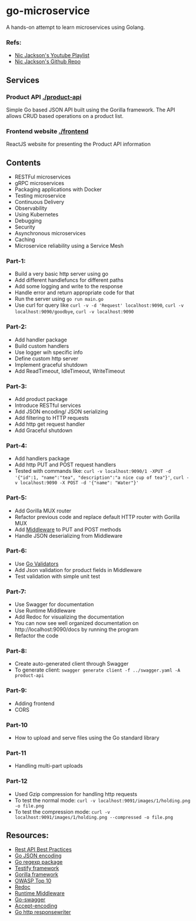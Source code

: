 # go-microservice
A hands-on attempt to learn microservices using Golang. 

### Refs:
- [Nic Jackson's Youtube Playlist](https://www.youtube.com/playlist?list=PLmD8u-IFdreyh6EUfevBcbiuCKzFk0EW_)
- [Nic Jackson's Github Repo](https://github.com/nicholasjackson/building-microservices-youtube)

## Services

### Product API [./product-api](./product-api)
Simple Go based JSON API built using the Gorilla framework. The API allows CRUD based operations on a product list.

### Frontend website [./frontend](./frontend)
ReactJS website for presenting the Product API information

## Contents

- RESTFul microservices
- gRPC microservices
- Packaging applications with Docker
- Testing microservice
- Continuous Delivery
- Observability
- Using Kubernetes
- Debugging
- Security
- Asynchronous microservices
- Caching
- Microservice reliability using a Service Mesh

### Part-1:
- Build a very basic http server using go
- Add different handlefuncs for different paths
- Add some logging and write to the response
- Handle error and return appropriate code for that 
- Run the server using `go run main.go`
- Use curl for query like `curl -v -d 'Request' localhost:9090`, `curl -v localhost:9090/goodbye`, `curl -v localhost:9090`

### Part-2:
- Add handler package
- Build custom handlers
- Use logger wih specific info
- Define custom http server
- Implement graceful shutdown
- Add ReadTimeout, IdleTimeout, WriteTimeout

### Part-3:
- Add product package
- Introduce RESTful services
- Add JSON encoding/ JSON serializing
- Add filtering to HTTP requests
- Add http get request handler
- Add Graceful shutdown

### Part-4:
- Add handlers package
- Add http PUT and POST request handlers
- Tested with commands like: `curl -v localhost:9090/1 -XPUT -d '{"id":1, "name":"tea", "description":"a nice cup of tea"}'`, `curl -v localhost:9090 -X POST -d '{"name": "Water"}'`

### Part-5:
- Add Gorilla MUX router
- Refactor previous code and replace default HTTP router with Gorilla MUX
- Add [Middleware](https://github.com/gorilla/mux#middleware) to PUT and POST methods
- Handle JSON deserializing from Middleware

### Part-6:
- Use [Go Validators](https://github.com/go-playground/validator)
- Add Json validation for product fields in Middleware
- Test validation with simple unit test

### Part-7:
- Use Swagger for documentation
- Use Runtime Middleware
- Add Redoc for visualizing the documentation
- You can now see well organized documentation on http://localhost:9090/docs by running the program
- Refactor  the code

### Part-8:
- Create auto-generated client through Swagger 
- To generate client: `swagger generate client -f ../swagger.yaml -A product-api`

### Part-9:
- Adding frontend
- CORS

### Part-10
- How to upload and serve files using the Go standard library

### Part-11
- Handling multi-part uploads 

### Part-12
- Used Gzip compression for handling http requests
- To test the normal mode: `curl -v localhost:9091/images/1/holding.png -o file.png`
- To test the compression mode: `curl -v localhost:9091/images/1/holding.png --compressed -o file.png`

## Resources:
- [Rest API Best Practices](https://docs.microsoft.com/en-us/azure/architecture/best-practices/api-design)
- [Go JSON encoding](https://pkg.go.dev/encoding/json)
- [Go regexp package](https://pkg.go.dev/regexp)
- [Testify framework](https://github.com/stretchr/testify)
- [Gorilla framework](https://www.gorillatoolkit.org/)
- [OWASP Top 10](https://www.cloudflare.com/learning/security/threats/owasp-top-10/)
- [Redoc](https://github.com/Redocly/redoc)
- [Runtime Middleware](https://github.com/go-openapi/runtime/tree/master/middleware)
- [Go-swagger](https://github.com/go-swagger/go-swagger)
- [Accept-encoding](https://developer.mozilla.org/en-US/docs/Web/HTTP/Headers/Accept-Encoding)
- [Go http responsewriter](https://pkg.go.dev/net/http#ResponseWriter)